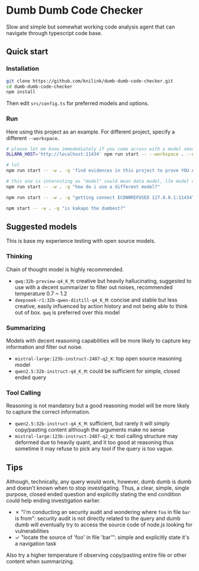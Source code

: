 # Dumb Dumb Code Checker

Slow and simple but somewhat working code analysis agent that can navigate through typescript code base.

## Quick start
### Installation
```sh
git clone https://github.com/knilink/dumb-dumb-code-checker.git
cd dumb-dumb-code-checker
npm install
```

Then edit `src/config.ts` for preferred models and options.

### Run
Here using this project as an example. For different project, specify a different `--workspace`.
```sh
# please let me know immedediately if you come across with a model smart enough to notice this project is actually itself
OLLAMA_HOST='http://localhost:11434' npm run start -- --workspace . --query "what does this stupid project do?" --max-iterations 16

# lol
npm run start -- -w . -q 'find evidences in this project to prove YOU ARE "dumb-dumb-code-checker"'

# this one is interesting as "model" could mean data model, llm model or else
npm run start -- -w . -q "how do i use a different model?"

npm run start -- -w . -q "getting connect ECONNREFUSED 127.0.0.1:11434"

npm start -- -w . -q "is kakapo the dumbest?"
```

## Suggested models
This is base my experience testing with open source models.
### Thinking
Chain of thought model is highly recommended.
- `qwq:32b-preview-q4_K_M`: creative but heavily hallucinating, suggested to use with a decent summarizer to filter out noises, recommended temperature 0.7 ~ 1.2
- `deepseek-r1:32b-qwen-distill-q4_K_M`: concise and stable but less creative, easily influenced by action history and not being able to think out of box. `qwq` is preferred over this model

### Summarizing
Models with decent reasoning capabilities will be more likely to capture key information and filter out noise.
- `mistral-large:123b-instruct-2407-q2_K`: top open source reasoning model
- `qwen2.5:32b-instruct-q4_K_M`: could be sufficient for simple, closed ended query

### Tool Calling
Reasoning is not mandatory but a good reasoning model will be more likely to capture the correct information.
- `qwen2.5:32b-instruct-q4_K_M`: sufficient, but rarely it will simply copy/pasting content although the arguments make no sense
- `mistral-large:123b-instruct-2407-q2_K`: tool calling structure may deformed due to heavily quant, and it too good at reasoning thus sometime it may refuse to pick any tool if the query is too vague.

## Tips
Although, technically, any query would work, however, dumb dumb is dumb and doesn't known when to stop investigating.
Thus, a clear, simple, single purpose, closed ended question and explicitly stating the end condition could help ending investigation earlier.

- ✗ "i'm conducting an security audit and wondering where `foo` in file `bar` is from": security audit is not directly related to the query and dumb dumb will eventually try to access the source code of node.js looking for vulnerabilities
- ✓ "locate the source of 'foo' in file 'bar'": simple and explicitly state it's a navigation task

Also try a higher temperature if observing copy/pasting entire file or other content when summarizing.
